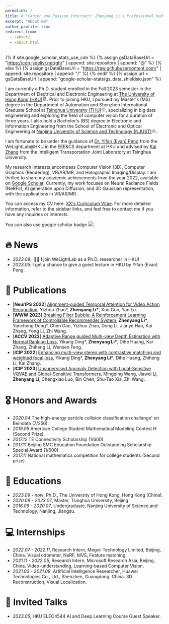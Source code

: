 ```yaml
---
permalink: /
title: # "Career and Passion Intersect: Zhenyang Li's Professional Hub"
excerpt: "About me"
author_profile: true
redirect_from: 
  - /about/
  - /about.html
---
```


{% if site.google_scholar_stats_use_cdn %}
{% assign gsDataBaseUrl = "https://cdn.jsdelivr.net/gh/" | append: site.repository | append: "@" %}
{% else %}
{% assign gsDataBaseUrl = "https://raw.githubusercontent.com/" | append: site.repository | append: "/" %}
{% endif %}
{% assign url = gsDataBaseUrl | append: "google-scholar-stats/gs_data_shieldsio.json" %}

<span class='anchor' id='about-me'></span>

I am currently a Ph.D. student enrolled in the Fall 2023 semester in the Department of Electrical and Electronic Engineering at [The University of Hong Kong (HKU)](https://www.hku.hk/)<img src="images/hku-32x32.png" style="width: 1em;">. Prior to joining HKU, I pursued my Master's (MS) degree in the Department of Automation and Shenzhen International Graduate School at [Tsinghua University (THU)](https://www.tsinghua.edu.cn/)<img src="images/tsinghua-32x32.png" style="width: 1em;">, specializing in big data engineering and exploring the field of computer vision for a duration of three years. I also hold a Bachelor's (BS) degree in Electronic and Information Engineering from the School of Electronic and Optical Engineering at [Nanjing University of Science and Technology (NJUST)](https://eoe.njust.edu.cn/)<img src="images/njust-32x32.png" style="width: 1em;">.

I am fortunate to be under the guidance of [Dr. Yifan (Evan) Peng](https://www.eee.hku.hk/~evanpeng/#opennewwindow) from the WeLightLab@HKU in the EEE&CS department at HKU and advised by [Kai Zhang](https://www.sigs.tsinghua.edu.cn/zk_en/main.htm) from the Intelligent Transportation Joint Laboratory at Tsinghua University.

My research interests encompass Computer Vision (3D), Computer Graphics (Rendering), VR/AR/MR, and Holographic Imaging/Display. I am thrilled to share my academic achievements from the year 2022, available on [Google Scholar](https://scholar.google.com/citations?user=r9f4mLMAAAAJ&hl=en). Currently, my work focuses on Neural Radiance Fields (NeRFs), AI generation upon Diffusion, and 3D Gaussian representation, with the applications in VR/AR/MR.

You can access my CV here: [XX's Curriculum Vitae](../assets/Curriculum_Vitae.pdf). For more detailed information, refer to the sidebar links, and feel free to contact me if you have any inquiries or interests.

You can also use google scholar badge <a href='https://scholar.google.com/citations?hl=en&user=r9f4mLMAAAAJ'><img src="https://img.shields.io/endpoint?url={{ url | url_encode }}&logo=Google%20Scholar&labelColor=f6f6f6&color=9cf&style=flat&label=citations"></a>.

# 🔥 News
- *2023.09*: &nbsp;🎉🎉 I join WeLightLab as a Ph.D. researcher in HKU!
- *2023.05*: I get a chance to give a guest lecture in HKU by Yifan (Evan) Peng.

# 📝 Publications
- [**NeurIPS 2022**] [Alignment-guided Temporal Attention for Video Action Recognition](https://proceedings.neurips.cc/paper_files/paper/2022/file/5820ad65b1c27411417ae8b59433e580-Paper-Conference.pdf), Yizhou Zhao*, **Zhenyang Li\***, Xun Guo, Yan Lu.
- [**WWW 2023**] [Breaking Filter Bubble: A Reinforcement Learning Framework of Controllable Recommender System](https://dl.acm.org/doi/pdf/10.1145/3543507.3583856), **Zhenyang Li\***, Yancheng Dong*, Chen Gao, Yizhou Zhao, Dong Li, Jianye Hao, Kai Zhang, Yong Li, Zhi Wang.
- [**ACCV 2022**] [Adaptive Range guided Multi-view Depth Estimation with Normal Ranking Loss](https://openaccess.thecvf.com/content/ACCV2022/papers/Ding_Adaptive_Range_guided_Multi-view_Depth_Estimation_with_Normal_Ranking_Loss_ACCV_2022_paper.pdf), Yikang Ding*, **Zhenyang Li\***, Dihe Huang, Kai Zhang, Zhiheng Li, Wensen Feng.
- [**ICIP 2022**] [Enhancing multi-view stereo with contrastive matching and weighted focal loss](https://arxiv.org/pdf/2206.10360), Yikang Ding*, **Zhenyang Li\***, Dihe Huang, Zhiheng Li, Kai Zhang.
- [**ICIP 2023**] [Unsupervised Anomaly Detection with Local-Sensitive VQVAE and Global-Sensitive Transformers](https://arxiv.org/pdf/2303.17505), Mingqing Wang, Jiawei Li, **Zhenyang Li**, Chengxiao Luo, Bin Chen, Shu-Tao Xia, Zhi Wang.

<!-- <div class='paper-box'><div class='paper-box-image'><div><div class="badge">CVPR 2016</div><img src='images/500x300.png' alt="sym" width="100%"></div></div>
<div class='paper-box-text' markdown="1">

[Deep Residual Learning for Image Recognition](https://openaccess.thecvf.com/content_cvpr_2016/papers/He_Deep_Residual_Learning_CVPR_2016_paper.pdf)

**Kaiming He**, Xiangyu Zhang, Shaoqing Ren, Jian Sun

[**Project**](https://scholar.google.com/citations?view_op=view_citation&hl=zh-CN&user=DhtAFkwAAAAJ&citation_for_view=DhtAFkwAAAAJ:ALROH1vI_8AC) <strong><span class='show_paper_citations' data='DhtAFkwAAAAJ:ALROH1vI_8AC'></span></strong>
- Lorem ipsum dolor sit amet, consectetur adipiscing elit. Vivamus ornare aliquet ipsum, ac tempus justo dapibus sit amet. 
</div>
</div> -->

# 🎖 Honors and Awards
- *2020.04* The high-energy particle collision classification challenge' on Beindata (7/256).
- *2019.05* American College Student Mathematical Modeling Contest H (Second Prize).
- *2017.12* TE Connectivity Scholarship (1/600).
- *2017.11* Beijing SMC Education Foundation Outstanding Scholarship Special Award (1/600).
- *2017.11* National mathematics competition for college students (Second prize).

# 📖 Educations
- *2023.09 - now*, Ph.D., The University of Hong Kong, Hong Kong (China).
- *2020.09 - 2023.07*, Master, Tsinghua University, Beijing.
- *2016.09 - 2020.07*, Undergraduate, Nanjing University of Science and Technology, Nanjing, Jiangsu.
<!-- - *2010.09 - 2016.07*, Junior and Senior high school, Beijing National Day School, Beijing. -->

# 💻 Internships
- *2022.07 - 2022.11*, Research Intern, Megvii Technology Limited, Beijing, China. Visual odometer, NeRF, MVS, Feature matching.
- *2021.11 - 2022.05*, Research Intern, Microsoft Research Asia, Beijing, China. Video-understanding, Learning-based Computer Vision.
- *2021.03 - 2021.09*, Artificial Intelligence Researcher, Huawei Technologies Co., Ltd., Shenzhen, Guangdong, China. 3D Reconstruction, Visual Localication.

# 💬 Invited Talks
- *2023.05*, HKU ELEC4544 AI and Deep Learning Course Guest Speaker.
